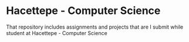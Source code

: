 # Hacettepe - Computer Science

That repository includes assignments and projects that are I submit while student at Hacettepe - Computer Science
